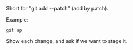 Short for "git add --patch"  (add by patch).

Example:

```shell
git ap
```

Show each change, and ask if we want to stage it.
